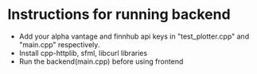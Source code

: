 # Instructions for running backend

* Add your alpha vantage and finnhub api keys in "test_plotter.cpp" and "main.cpp" respectively.
* Install cpp-httplib, sfml, libcurl libraries
* Run the backend(main.cpp) before using frontend
